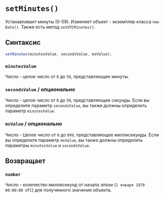 # `setMinutes()`

Устанавливает минуты (0-59). Изменяет объект - экземпляр класса `new Date()`. Также есть метод `setUTCMinutes()`.

## Синтаксис

```js
setMinutes(minutesValue, secondsValue, msValue);
```

### `minutesValue`

Число - целое число от `0` до `59`, представляющее минуты.

### `secondsValue` / опционально

Число - целое число от `0` до `59`, представляющее секунды.
Если вы определите параметр `secondsValue`, вы также должны определить параметр `minutesValue`.

### `msValue` / опционально

Число - Целое число от `0` до `999`, представляющее миллисекунды.
Если вы определите параметр `msValue`, вы также должны определить параметры `minutesValue` и `secondsValue`.

## Возвращает

### `number`

Число - количество миллисекунд от начала эпохи (`1 января 1970 00:00:00 UTC`) для полученного значения объекта.
